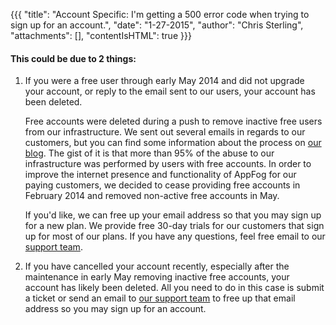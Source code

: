 {{{
  "title": "Account Specific: I'm getting a 500 error code when trying to sign up for an account.",
  "date": "1-27-2015",
  "author": "Chris Sterling",
  "attachments": [],
  "contentIsHTML": true
}}}

<h4>This could be due to 2 things:</h4>
<ol>
<li>
<p>If you were a free user through early May 2014 and did not upgrade your account, or reply to the email sent to our users, your account has been deleted.</p>
<p>Free accounts were deleted during a push to remove inactive free users from our infrastructure. We sent out several emails in regards to our customers, but you can find some information about the process on <a href="https://blog.appfog.com/changes-to-appfog-free-plans/">our blog</a>. The gist of it is that more than 95% of the abuse to our infrastructure was performed by users with free accounts. In order to improve the internet presence and functionality of AppFog for our paying customers, we decided to cease providing free accounts in February 2014 and removed non-active free accounts in May.</p>
<p>If you'd like, we can free up your email address so that you may sign up for a new plan. We provide free 30-day trials for our customers that sign up for most of our plans. If you have any questions, feel free email to our <a href="mailto:support@appfog.com">support team</a>.</p>
</li>
<li>
<p>If you have cancelled your account recently, especially after the maintenance in early May removing inactive free accounts, your account has likely been deleted. All you need to do in this case is <a>submit a ticket</a> or send an email to <a href="mailto:support@appfog.com">our support team</a> to free up that email address so you may sign up for an account.</p>
</li>
</ol>
